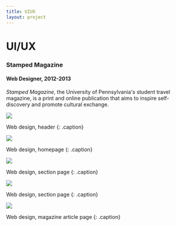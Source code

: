 ```yaml
---
title: UIUX
layout: project
---
```

# UI/UX

### Stamped Magazine
#### Web Designer, 2012-2013

*Stamped Magazine*, the University of Pennsylvania's student travel magazine, is a print and online publication that aims to inspire self-discovery and promote cultural exchange.

![][2]

Web design, header
{: .caption}

![][1]

Web design, homepage
{: .caption}

![][3]

Web design, section page
{: .caption}

![][4]

Web design, section page
{: .caption}

![][5]

Web design, magazine article page
{: .caption}

[1]: /assets/images/stamped-homepage.jpg
[2]: /assets/images/stamped-postcards.jpg
[3]: /assets/images/stamped-section.jpg
[4]: /assets/images/stamped-section-2.jpg
[5]: /assets/images/stamped-article.jpg
